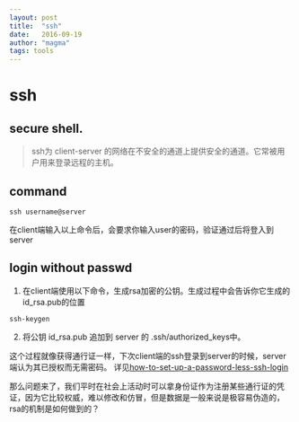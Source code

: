 ```yaml
---
layout: post
title:  "ssh"
date:   2016-09-19
author: "magma"
tags: tools
---
```


# ssh

## secure shell.

> ssh为 client-server 的网络在不安全的通道上提供安全的通道。它常被用户用来登录远程的主机。

## command

```
ssh username@server
```
在client端输入以上命令后，会要求你输入user的密码，验证通过后将登入到server


## login without passwd

1. 在client端使用以下命令，生成rsa加密的公钥。生成过程中会告诉你它生成的id_rsa.pub的位置

```
ssh-keygen
```

2. 将公钥 id_rsa.pub 追加到 server 的 .ssh/authorized_keys中。

这个过程就像获得通行证一样，下次client端的ssh登录到server的时候，server端认为其已授权而无需密码。
详见[how-to-set-up-a-password-less-ssh-login](http://osxdaily.com/2012/05/25/how-to-set-up-a-password-less-ssh-login/)

那么问题来了，我们平时在社会上活动时可以拿身份证作为注册某些通行证的凭证，因为它比较权威，难以修改和仿冒，但是数据是一般来说是极容易伪造的，rsa的机制是如何做到的？



